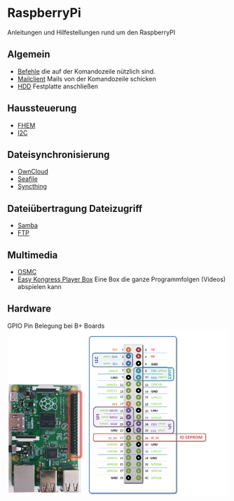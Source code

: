 # RaspberryPi

Anleitungen und Hilfestellungen rund um den RaspberryPI

## Algemein ##
* [Befehle](Befehle.md) die auf der Komandozeile nützlich sind.  
* [Mailclient](Mailclient.md) Mails von der Komandozeile schicken  
* [HDD](HDD.md) Festplatte anschließen


## Haussteuerung ##
* [FHEM](Fhem.md)
* [I2C](I2C.md)

## Dateisynchronisierung ##
* [OwnCloud](OwnCloud.md)
* [Seafile](Seafile.md)
* [Syncthing](Syncthing.md)

## Dateiübertragung Dateizugriff ##
* [Samba](Samba.md)
* [FTP](FTP.md)

## Multimedia ##

* [OSMC](OSMC.md)
* [Easy Kongress Player Box](EasyKongressPlayer/README.md) Eine Box die ganze Programmfolgen (Videos) abspielen kann

## Hardware ##
GPIO Pin Belegung bei B+ Boards
![GPIO PIN Belegung](BeschriftungGPIO.png)
